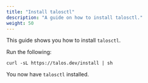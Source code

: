 ```yaml
---
title: "Install talosctl"
description: "A guide on how to install talosctl."
weight: 50
---
```


This guide shows you how to install `talosctl`.

Run the following:

```
curl -sL https://talos.dev/install | sh
```

You now have `talosctl` installed.

